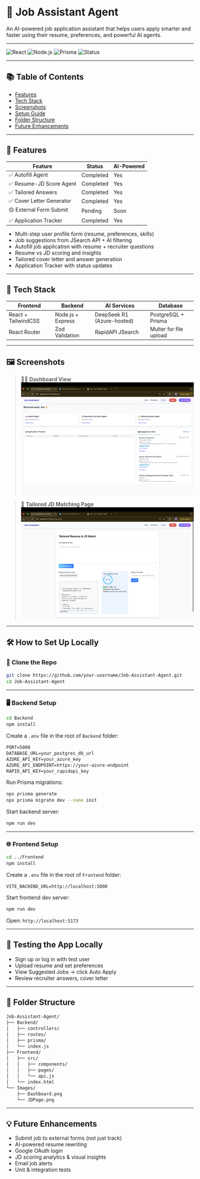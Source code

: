 # 🤖 Job Assistant Agent

An AI-powered job application assistant that helps users apply smarter and faster using their resume, preferences, and powerful AI agents.

---

![React](https://img.shields.io/badge/React-Frontend-blue)
![Node.js](https://img.shields.io/badge/Node.js-Backend-green)
![Prisma](https://img.shields.io/badge/Prisma-ORM-blueviolet)
![Status](https://img.shields.io/badge/Status-In%20Progress-yellow)

---

## 📚 Table of Contents
- [Features](#-features)
- [Tech Stack](#-tech-stack)
- [Screenshots](#-screenshots)
- [Setup Guide](#-how-to-set-up-locally)
- [Folder Structure](#-folder-structure)
- [Future Enhancements](#-future-enhancements)

---

## 🚀 Features

| Feature                    | Status     | AI-Powered |
|---------------------------|------------|------------|
| ✅ Autofill Agent         | Completed  | Yes        |
| ✅ Resume-JD Score Agent  | Completed  | Yes        |
| ✅ Tailored Answers       | Completed  | Yes        |
| ✅ Cover Letter Generator | Completed  | Yes        |
| 🟡 External Form Submit   | Pending    | Soon       |
| ✅ Application Tracker    | Completed  | Yes        |

- Multi-step user profile form (resume, preferences, skills)
- Job suggestions from JSearch API + AI filtering
- Autofill job application with resume + recruiter questions
- Resume vs JD scoring and insights
- Tailored cover letter and answer generation
- Application Tracker with status updates

---

## 🧠 Tech Stack

| Frontend            | Backend              | AI Services              | Database |
|---------------------|----------------------|---------------------------|----------|
| React + TailwindCSS | Node.js + Express    | DeepSeek R1 (Azure-hosted)| PostgreSQL + Prisma |
| React Router        | Zod Validation       | RapidAPI JSearch          | Multer for file upload |

---

## 🖼️ Screenshots

> 🧑‍💼 **Dashboard View**  
![Dashboard](./Images/Dashboard.png)

> 📝 **Tailored JD Matching Page**  
![JD Page](./Images/JDPage.png)

---

## 🛠️ How to Set Up Locally

### 🔁 Clone the Repo
```bash
git clone https://github.com/your-username/Job-Assistant-Agent.git
cd Job-Assistant-Agent
```

---

### 🖥️ Backend Setup

```bash
cd Backend
npm install
```

Create a `.env` file in the root of `Backend` folder:
```env
PORT=5000
DATABASE_URL=your_postgres_db_url
AZURE_API_KEY=your_azure_key
AZURE_API_ENDPOINT=https://your-azure-endpoint
RAPID_API_KEY=your_rapidapi_key
```

Run Prisma migrations:
```bash
npx prisma generate
npx prisma migrate dev --name init
```

Start backend server:
```bash
npm run dev
```

---

### 🌐 Frontend Setup

```bash
cd ../Frontend
npm install
```

Create a `.env` file in the root of `Frontend` folder:
```env
VITE_BACKEND_URL=http://localhost:5000
```

Start frontend dev server:
```bash
npm run dev
```

Open: `http://localhost:5173`

---

## 🧪 Testing the App Locally

- Sign up or log in with test user
- Upload resume and set preferences
- View Suggested Jobs → click Auto Apply
- Review recruiter answers, cover letter
  

---

## 📁 Folder Structure

```
Job-Assistant-Agent/
├── Backend/
│   ├── controllers/
│   ├── routes/
│   ├── prisma/
│   └── index.js
├── Frontend/
│   ├── src/
│   │   ├── components/
│   │   ├── pages/
│   │   └── api.js
│   └── index.html
└── Images/
    ├── Dashboard.png
    └── JDPage.png
```

---

## 💡 Future Enhancements

- Submit job to external forms (not just track)
- AI-powered resume rewriting
- Google OAuth login
- JD scoring analytics & visual insights
- Email job alerts
- Unit & integration tests
